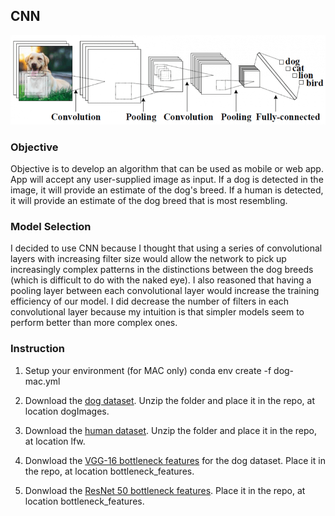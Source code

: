 ## CNN

<img src="images/CNN.png">

### Objective
Objective is to develop an algorithm that can be used as mobile or web app. App will accept any user-supplied image as input. If a dog is detected in the image, it will provide an estimate of the dog's breed. If a human is detected, it will provide an estimate of the dog breed that is most resembling. 

### Model Selection
I decided to use CNN because I thought that using a series of convolutional layers with increasing filter size would allow the network to pick up increasingly complex patterns in the distinctions between the dog breeds (which is difficult to do with the naked eye). I also reasoned that having a pooling layer between each convolutional layer would increase the training efficiency of our model. I did decrease the number of filters in each convolutional layer because my intuition is that simpler models seem to perform better than more complex ones.

### Instruction
1. Setup your environment (for MAC only)
conda env create -f dog-mac.yml 

2. Download the [dog dataset](https://s3-us-west-1.amazonaws.com/udacity-aind/dog-project/dogImages.zip). Unzip the folder and place it in the repo, at location dogImages.

3. Download the [human dataset](https://s3-us-west-1.amazonaws.com/udacity-aind/dog-project/lfw.zip). Unzip the folder and place it in the repo, at location lfw. 

4. Donwload the [VGG-16 bottleneck features](https://s3-us-west-1.amazonaws.com/udacity-aind/dog-project/DogVGG16Data.npz) for the dog dataset. Place it in the repo, at location bottleneck_features.

5. Donwload the [ResNet 50 bottleneck features](https://s3-us-west-1.amazonaws.com/udacity-aind/dog-project/DogResNet50Data.npz). Place it in the repo, at location bottleneck_features.




